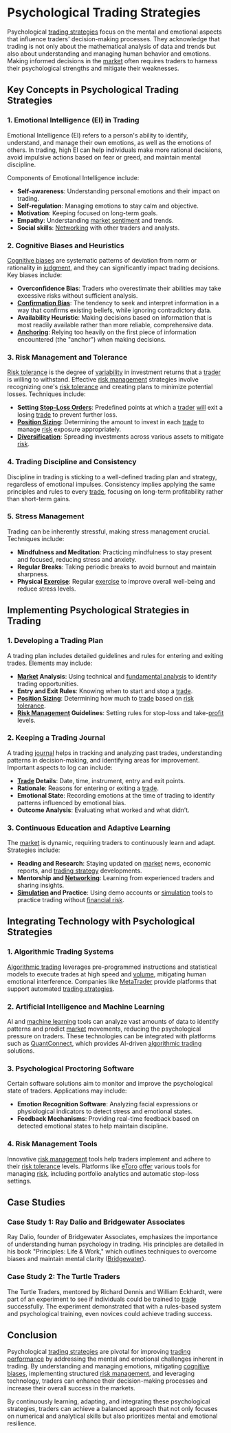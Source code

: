 # Psychological Trading Strategies

Psychological [trading strategies](../t/trading_strategies.md) focus on the mental and emotional aspects that influence traders' decision-making processes. They acknowledge that trading is not only about the mathematical analysis of data and trends but also about understanding and managing human behavior and emotions. Making informed decisions in the [market](../m/market.md) often requires traders to harness their psychological strengths and mitigate their weaknesses.

## Key Concepts in Psychological Trading Strategies

### 1. Emotional Intelligence (EI) in Trading

Emotional Intelligence (EI) refers to a person's ability to identify, understand, and manage their own emotions, as well as the emotions of others. In trading, high EI can help individuals make more rational decisions, avoid impulsive actions based on fear or greed, and maintain mental discipline. 

Components of Emotional Intelligence include:
- **Self-awareness**: Understanding personal emotions and their impact on trading.
- **Self-regulation**: Managing emotions to stay calm and objective.
- **Motivation**: Keeping focused on long-term goals.
- **Empathy**: Understanding [market sentiment](../m/market_sentiment.md) and trends.
- **Social skills**: [Networking](../n/networking.md) with other traders and analysts.

### 2. Cognitive Biases and Heuristics

[Cognitive biases](../c/cognitive_biases_in_trading.md) are systematic patterns of deviation from norm or rationality in [judgment](../j/judgment.md), and they can significantly impact trading decisions. Key biases include:

- **Overconfidence Bias**: Traders who overestimate their abilities may take excessive risks without sufficient analysis.
- **[Confirmation Bias](../c/confirmation_bias.md)**: The tendency to seek and interpret information in a way that confirms existing beliefs, while ignoring contradictory data.
- **Availability Heuristic**: Making decisions based on information that is most readily available rather than more reliable, comprehensive data.
- **[Anchoring](../a/anchoring.md)**: Relying too heavily on the first piece of information encountered (the "anchor") when making decisions.

### 3. Risk Management and Tolerance

[Risk tolerance](../r/risk_tolerance.md) is the degree of [variability](../v/variability.md) in investment returns that a [trader](../t/trader.md) is willing to withstand. Effective [risk management](../r/risk_management.md) strategies involve recognizing one's [risk tolerance](../r/risk_tolerance.md) and creating plans to minimize potential losses. Techniques include:

- **Setting [Stop-Loss Orders](../s/stop-loss_orders.md)**: Predefined points at which a [trader](../t/trader.md) [will](../w/will.md) exit a losing [trade](../t/trade.md) to prevent further loss.
- **[Position Sizing](../p/position_sizing.md)**: Determining the amount to invest in each [trade](../t/trade.md) to manage [risk](../r/risk.md) exposure appropriately.
- **[Diversification](../d/diversification.md)**: Spreading investments across various assets to mitigate [risk](../r/risk.md).

### 4. Trading Discipline and Consistency

Discipline in trading is sticking to a well-defined trading plan and strategy, regardless of emotional impulses. Consistency implies applying the same principles and rules to every [trade](../t/trade.md), focusing on long-term profitability rather than short-term gains.

### 5. Stress Management

Trading can be inherently stressful, making stress management crucial. Techniques include:

- **Mindfulness and Meditation**: Practicing mindfulness to stay present and focused, reducing stress and anxiety.
- **Regular Breaks**: Taking periodic breaks to avoid burnout and maintain sharpness.
- **Physical [Exercise](../e/exercise.md)**: Regular [exercise](../e/exercise.md) to improve overall well-being and reduce stress levels.

## Implementing Psychological Strategies in Trading

### 1. Developing a Trading Plan

A trading plan includes detailed guidelines and rules for entering and exiting trades. Elements may include:

- **[Market](../m/market.md) Analysis**: Using technical and [fundamental analysis](../f/fundamental_analysis.md) to identify trading opportunities.
- **Entry and Exit Rules**: Knowing when to start and stop a [trade](../t/trade.md).
- **[Position Sizing](../p/position_sizing.md)**: Determining how much to [trade](../t/trade.md) based on [risk tolerance](../r/risk_tolerance.md).
- **[Risk Management](../r/risk_management.md) Guidelines**: Setting rules for stop-loss and take-[profit](../p/profit.md) levels.

### 2. Keeping a Trading Journal

A trading [journal](../j/journal.md) helps in tracking and analyzing past trades, understanding patterns in decision-making, and identifying areas for improvement. Important aspects to log can include:

- **[Trade](../t/trade.md) Details**: Date, time, instrument, entry and exit points.
- **Rationale**: Reasons for entering or exiting a [trade](../t/trade.md).
- **Emotional State**: Recording emotions at the time of trading to identify patterns influenced by emotional bias.
- **Outcome Analysis**: Evaluating what worked and what didn’t.

### 3. Continuous Education and Adaptive Learning

The [market](../m/market.md) is dynamic, requiring traders to continuously learn and adapt. Strategies include:

- **Reading and Research**: Staying updated on [market](../m/market.md) news, economic reports, and [trading strategy](../t/trading_strategy.md) developments.
- **Mentorship and [Networking](../n/networking.md)**: Learning from experienced traders and sharing insights.
- **[Simulation](../s/simulation_in_trading.md) and Practice**: Using demo accounts or [simulation](../s/simulation_in_trading.md) tools to practice trading without [financial risk](../f/financial_risk.md).

## Integrating Technology with Psychological Strategies

### 1. Algorithmic Trading Systems

[Algorithmic trading](../a/algorithmic_trading.md) leverages pre-programmed instructions and statistical models to execute trades at high speed and [volume](../v/volume.md), mitigating human emotional interference. Companies like [MetaTrader](https://www.metatrader5.com/) provide platforms that support automated [trading strategies](../t/trading_strategies.md).

### 2. Artificial Intelligence and Machine Learning

AI and [machine learning](../m/machine_learning.md) tools can analyze vast amounts of data to identify patterns and predict [market](../m/market.md) movements, reducing the psychological pressure on traders. These technologies can be integrated with platforms such as [QuantConnect](https://www.quantconnect.com), which provides AI-driven [algorithmic trading](../a/algorithmic_trading.md) solutions.

### 3. Psychological Proctoring Software

Certain software solutions aim to monitor and improve the psychological state of traders. Applications may include:

- **Emotion Recognition Software**: Analyzing facial expressions or physiological indicators to detect stress and emotional states.
- **Feedback Mechanisms**: Providing real-time feedback based on detected emotional states to help maintain discipline.

### 4. Risk Management Tools

Innovative [risk management](../r/risk_management.md) tools help traders implement and adhere to their [risk tolerance](../r/risk_tolerance.md) levels. Platforms like [eToro](https://www.etoro.com/) [offer](../o/offer.md) various tools for managing [risk](../r/risk.md), including portfolio analytics and automatic stop-loss settings.

## Case Studies

### Case Study 1: Ray Dalio and Bridgewater Associates

Ray Dalio, founder of Bridgewater Associates, emphasizes the importance of understanding human psychology in trading. His principles are detailed in his book "Principles: Life & Work," which outlines techniques to overcome biases and maintain mental clarity ([Bridgewater](https://www.bridgewater.com/)).

### Case Study 2: The Turtle Traders

The Turtle Traders, mentored by Richard Dennis and William Eckhardt, were part of an experiment to see if individuals could be trained to [trade](../t/trade.md) successfully. The experiment demonstrated that with a rules-based system and psychological training, even novices could achieve trading success.

## Conclusion

Psychological [trading strategies](../t/trading_strategies.md) are pivotal for improving [trading performance](../t/trading_performance.md) by addressing the mental and emotional challenges inherent in trading. By understanding and managing emotions, mitigating [cognitive biases](../c/cognitive_biases_in_trading.md), implementing structured [risk management](../r/risk_management.md), and leveraging technology, traders can enhance their decision-making processes and increase their overall success in the markets.

By continuously learning, adapting, and integrating these psychological strategies, traders can achieve a balanced approach that not only focuses on numerical and analytical skills but also prioritizes mental and emotional resilience.